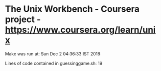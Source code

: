 # The Unix Workbench - Coursera project - https://www.coursera.org/learn/unix

Make was run at: Sun Dec  2 04:36:33 IST 2018

Lines of code contained in guessinggame.sh:       19
